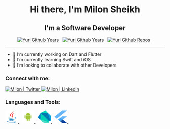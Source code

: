 
<h1 align="center"> Hi there, I'm Milon Sheikh</h1>

<h2 align="center">I'm a Software Developer</h1>

<p align="center">
<a target="_blank" href="https://github.com/milonsheikh88">
<img src="https://badges.pufler.dev/years/milonsheikh88?color=blue" alt="Yuri Github Years" width="70" /></a>&nbsp;&nbsp;
<a target="_blank" href="https://github.com/milonsheikh88">
<img src="https://komarev.com/ghpvc/?username=milonsheikh88&color=blue" alt="Yuri Github Years" width="120" /></a>&nbsp;&nbsp;
<a target="_blank" href="https://github.com/milonsheikh88">
<img src="https://badges.pufler.dev/repos/milonsheikh88?color=blue" alt="Yuri Github Repos" width="80" /></a>&nbsp;&nbsp;
</p>

---
- 🔭 I’m currently working on Dart and Flutter
- 🌱 I’m currently learning Swift and iOS
- 👯 I’m looking to collaborate with other Developers

<h3 align="left">Connect with me:</h3>
<p align="left">
  
<a href="https://twitter.com/M_Sheikh007/" target="_blank">
<img alt="Milon | Twitter" src="https://cdn.jsdelivr.net/npm/simple-icons@v3/icons/twitter.svg"
width="40" height="30"/> 
</a> 
                      
<a href="https://www.linkedin.com/in/milon-sheikh-007/" target="_blank">
<img alt="Milon | Linkedin" src="https://cdn.jsdelivr.net/npm/simple-icons@v3/icons/linkedin.svg"
width="40" height="30"/> 
</a> 

</p>

<h3 align="left">Languages and Tools:</h3>
<p align="left">
  
<a href="https://getbootstrap.com" target="_blank"> 
<img src="https://github.com/milonsheikh88/milonsheikh88/blob/main/Profile-Readme/programming%20languages/java.svg" alt="Java" width="40" height="40"/>
</a>&nbsp;
  
<a href="https://getbootstrap.com" target="_blank"> 
<img src="https://github.com/milonsheikh88/milonsheikh88/blob/main/Profile-Readme/programming%20languages/android.svg" alt="Android" width="40" height="40"/>
</a>&nbsp;
  
<a href="https://getbootstrap.com" target="_blank"> 
<img src="https://github.com/milonsheikh88/milonsheikh88/blob/main/Profile-Readme/programming%20languages/dart.svg" alt="Android" width="40" height="40"/>
</a>&nbsp;
  
<a href="https://getbootstrap.com" target="_blank"> 
<img src="https://github.com/milonsheikh88/milonsheikh88/blob/main/Profile-Readme/programming%20languages/flutter.svg" alt="Android" width="40" height="40"/>
</a>&nbsp;
  

</p>

